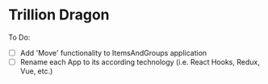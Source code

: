 # Trillion Dragon

To Do:

- [ ] Add 'Move' functionality to ItemsAndGroups application
- [ ] Rename each App to its according technology (i.e. React Hooks, Redux, Vue, etc.)
